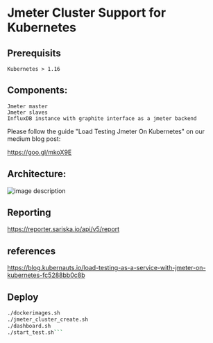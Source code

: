 # Jmeter Cluster Support for Kubernetes

## Prerequisits
```
Kubernetes > 1.16

```

## Components:

```
Jmeter master
Jmeter slaves
InfluxDB instance with graphite interface as a jmeter backend
```


Please follow the guide "Load Testing Jmeter On Kubernetes" on our medium blog post:

https://goo.gl/mkoX9E

## Architecture:


![image description](https://raw.githubusercontent.com/kaarolch/kubernetes-jmeter/master/images/kubernetes-jmeter_architecture.png)


## Reporting 

https://reporter.sariska.io/api/v5/report


## references

https://blog.kubernauts.io/load-testing-as-a-service-with-jmeter-on-kubernetes-fc5288bb0c8b

## Deploy

```bash
./dockerimages.sh
./jmeter_cluster_create.sh
./dashboard.sh
./start_test.sh```
